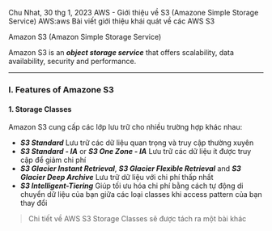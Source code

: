 Chu Nhat, 30 thg 1, 2023
AWS - Giới thiệu về S3 (Amazone Simple Storage Service)
AWS:aws
Bài viết giới thiệu khái quát về các AWS S3

Amazon S3 (Amazon Simple Storage Service) 

Amazon S3 is an ___object storage service___ that offers scalability, data availability, security and performance. 

--- 

### I. Features of Amazone S3

#### 1. Storage Classes

Amazon S3 cung cấp các lớp lưu trữ cho nhiều trường hợp khác nhau:
- ***S3 Standard*** Lưu trữ các dữ liệu quan trọng và truy cập thường xuyên
- ***S3 Standard - IA*** or ***S3 One Zone - IA*** Lưu trữ các dữ liệu ít được truy cập để giảm chi phí
- ***S3 Glacier Instant Retrieval***, ***S3 Glacier Flexible Retrieval*** and ***S3 Glacier Deep Archive*** Lưu trữ dữ liệu với chi phí thấp nhất 
- ***S3 Intelligent-Tiering*** Giúp tối ưu hóa chi phí bằng cách tự động di chuyển dữ liệu của bạn giữa các loại classes khi access pattern của bạn thay đổi

 > Chi tiết về AWS S3 Storage Classes sẽ được tách ra một bài khác
 
 